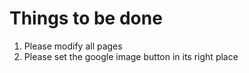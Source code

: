 # Things to be done
1. Please modify all pages
2. Please set the google image button in its right place
